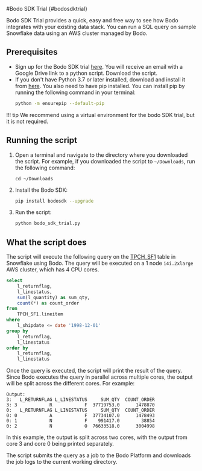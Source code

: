 #Bodo SDK Trial {#bodosdktrial}


Bodo SDK Trial provides a quick, easy and free way to see how Bodo integrates with your existing data stack.
You can run a SQL query on sample Snowflake data using an AWS cluster managed by Bodo. 


## Prerequisites

- Sign up for the Bodo SDK trial [here](https://www.bodo.ai/sdktrial). You will receive an email with a Google Drive link to a python script. Download the script.
- If you don't have Python 3.7 or later installed, download and install it from [here](https://www.python.org/downloads/). You also need to have pip installed. You can install pip by running the following command in your terminal:
    ```bash
    python -m ensurepip --default-pip
    ```

!!! tip
    We recommend using a virtual environment for the bodo SDK trial, but it is not required.


## Running the script

1. Open a terminal and navigate to the directory where you downloaded the script. For example, if you downloaded the script to `~/Downloads`, run the following command:
    ```shell
    cd ~/Downloads
    ```
   
2. Install the Bodo SDK:
    ```bash
    pip install bodosdk --upgrade
    ```
   
3. Run the script:
    ```bash
    python bodo_sdk_trial.py
    ```
   

## What the script does

The script will execute the following query on the [TPCH_SF1](https://docs.snowflake.com/en/user-guide/sample-data-tpch.html) table in Snowflake using Bodo.
The query will be executed on a 1 node `i4i.2xlarge` AWS cluster, which has 4 CPU cores.

```sql
select
    l_returnflag,
    l_linestatus,
    sum(l_quantity) as sum_qty,
    count(*) as count_order
from
    TPCH_SF1.lineitem
where
    l_shipdate <= date '1998-12-01'
group by
    l_returnflag,
    l_linestatus
order by
    l_returnflag,
    l_linestatus
```

Once the query is executed, the script will print the result of the query. Since Bodo executes the query in parallel across multiple cores, the output will be split across the different cores.
For example:

```shell
Output:
3:   L_RETURNFLAG L_LINESTATUS     SUM_QTY  COUNT_ORDER
3: 3            R            F  37719753.0      1478870
0:   L_RETURNFLAG L_LINESTATUS     SUM_QTY  COUNT_ORDER
0: 0            A            F  37734107.0      1478493
0: 1            N            F    991417.0        38854
0: 2            N            O  76633518.0      3004998
```

In this example, the output is split across two cores, with the output from core 3 and core 0 being printed separately.

The script submits the query as a job to the Bodo Platform and downloads the job logs to the current working directory.
